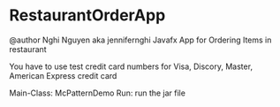 # RestaurantOrderApp
@author Nghi Nguyen aka jennifernghi
Javafx App for Ordering Items in restaurant

You have to use test credit card numbers for Visa, Discory, Master, American Express credit card

Main-Class: McPatternDemo
Run: run the jar file
